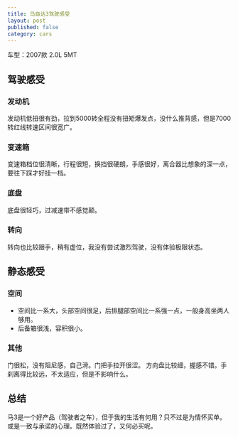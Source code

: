 ```yaml
---
title: 马自达3驾驶感受
layout: post
published: false
category: cars
---
```


车型：2007款 2.0L 5MT

## 驾驶感受
### 发动机
发动机低扭很有劲，拉到5000转全程没有扭矩爆发点，没什么推背感，但是7000转红线转速区间很宽广。

### 变速箱
变速箱档位很清晰，行程很短，换挡很硬朗，手感很好，离合器比想象的深一点，要往下踩才好挂一档。

### 底盘
底盘很轻巧，过减速带不感觉颠。

### 转向
转向也比较跟手，稍有虚位，我没有尝试激烈驾驶，没有体验极限状态。

## 静态感受
### 空间
- 空间比一系大，头部空间很足，后排腿部空间比一系强一点，一般身高坐两人够用。
- 后备箱很浅，容积很小。

### 其他
门很松，没有阻尼感，自己滑。门把手拉开很涩。
方向盘比较细，握感不错。手刹离得比较远，不太适应，但是不影响什么。

## 总结
马3是一个好产品（驾驶者之车），但于我的生活有何用？只不过是为情怀买单。或是一致与承诺的心理。既然体验过了，又何必买呢。
